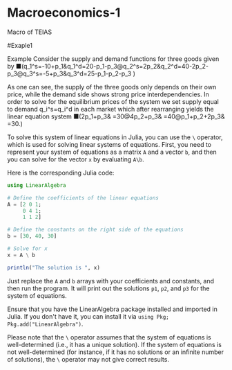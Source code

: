# Macroeconomics-1
Macro of TEIAS

#Exaple1

Example Consider the supply and demand functions for three goods given by
■(q_1^s=-10+p_1&q_1^d=20-p_1-p_3@q_2^s=2p_2&q_2^d=40-2p_2-p_3@q_3^s=-5+p_3&q_3^d=25-p_1-p_2-p_3 )

As one can see, the supply of the three goods only depends on their own price, while the demand side shows strong price interdependencies. In order to solve for the equilibrium prices of the system we set supply equal to demand q_i^s=q_i^d in each market which after rearranging yields the linear equation system
■(2p_1+p_3& =30@4p_2+p_3& =40@p_1+p_2+2p_3& =30.)


To solve this system of linear equations in Julia, you can use the `\` operator, which is used for solving linear systems of equations. First, you need to represent your system of equations as a matrix `A` and a vector `b`, and then you can solve for the vector `x` by evaluating `A\b`.

Here is the corresponding Julia code:

```julia
using LinearAlgebra

# Define the coefficients of the linear equations
A = [2 0 1; 
     0 4 1; 
     1 1 2]

# Define the constants on the right side of the equations
b = [30, 40, 30]

# Solve for x
x = A \ b

println("The solution is ", x)
```

Just replace the `A` and `b` arrays with your coefficients and constants, and then run the program. It will print out the solutions `p1`, `p2`, and `p3` for the system of equations.

Ensure that you have the LinearAlgebra package installed and imported in Julia. If you don't have it, you can install it via `using Pkg; Pkg.add("LinearAlgebra")`.

Please note that the `\` operator assumes that the system of equations is well-determined (i.e., it has a unique solution). If the system of equations is not well-determined (for instance, if it has no solutions or an infinite number of solutions), the `\` operator may not give correct results.
